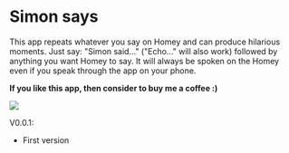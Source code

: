 # Simon says

This app repeats whatever you say on Homey and can produce hilarious moments. Just say: "Simon said..." ("Echo..." will also work) followed by anything you want Homey to say.
It will always be spoken on the Homey even if you speak through the app on your phone.

**If you like this app, then consider to buy me a coffee :)**

[![](https://www.paypalobjects.com/en_US/i/btn/btn_donateCC_LG.gif)](https://www.paypal.com/cgi-bin/webscr?cmd=_s-xclick&hosted_button_id=HNHAXHCUGLLTA)


V0.0.1:

* First version
